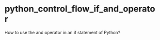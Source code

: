python_control_flow_if_and_operator
===================================

How to use the and operator in an if statement of Python?
